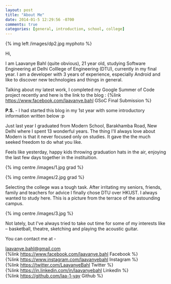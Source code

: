 ```yaml
---
layout: post
title: "About Me"
date: 2014-01-5 12:29:56 -0700
comments: true
categories: [general, introduction, school, college]
---
```

{% img left /images/dp2.jpg myphoto %}

Hi,

I am Laavanye Bahl (quite obvious), 21 year old, studying Software Engineering at Delhi Colllege of Engineering (DTU), currently in my final year.
I am a developer with 3 years of experience, especially Android and like to discover new technologies and things in general.

Talking about my latest work,
I completed my Google Summer of Code project recently and here is the link to the blog : {%link https://www.facebook.com/laavanye.bahl GSoC Final Submission %}

**P.S.** - I had started this blog in my 1st year with some introductory information written below :p

Just last year I graduated from Modern School, Barakhamba Road, New Delhi where I spent 13 wonderful years.
The thing I'll always love about Modern is that it never focused only on studies. It gave the the much seeked freedom to do what you like.

Feels like yesterday, happy kids throwing graduation hats in the air, enjoying the last few days together in the instituition.

{% img centre /images/1.jpg  grad %}

{% img centre /images/2.jpg  grad %}

Selecting the college was a tough task. After irritating my seniors, friends, family and teachers for advice I finally chose DTU over HKUST. I always wanted to study here. 
This is a picture from the terrace of the astounding campus.

{% img centre /images/3.jpg  %}

Not lately, but I've always tried to take out time for some of my interests like – basketball, theatre, sketching and playing the acoustic guitar.


You can contact me at - 

laavanye.bahl@gmail.com  
{%link https://www.facebook.com/laavanye.bahl Facebook %}  
{%link https://www.instagram.com/laavanyebahl Instagram %}  
{%link https://twitter.com/LaavanyeBahl Twitter %}  
{%link https://in.linkedin.com/in/laavanyebahl LinkedIn %}  
{%link https://github.com/laa-1-yay Github %}

